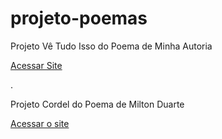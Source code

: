 # projeto-poemas
Projeto Vê Tudo Isso do Poema de Minha Autoria

<a href="https://ezequiellsantos.github.io/projeto-poema/projeto-nature/index.html">Acessar Site</a>

.

 Projeto Cordel do Poema de Milton Duarte

 <a href="https://ezequiellsantos.github.io/projeto-poema/projeto-cordel/index.html" target="_blank">Acessar o site</a>
